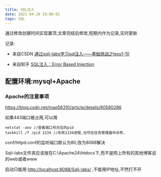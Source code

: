 ```yaml
---
title: SQL注入
date: 2021-04-20 19:00:01
tags: SQL
---
```


通过修改创建时间实现置顶,文章完结后修改,短期内作为记录,实时更新

记录:

* 来自CSDN  [通过sqli-labs学习sql注入——基础挑战之less1-10](https://blog.csdn.net/u012763794/article/details/51207833)

* 来自知乎  [SQL注入：Error Based Injection](https://zhuanlan.zhihu.com/p/74907340)

## 配置环境:mysql+Apache

### Apache的注意事项

<https://blog.csdn.net/maq56310/article/details/80580286>

如果443端口被占用,可以用

    netstat -ano //查看端口号对应的pid
    taskkill /f /pid 1234 //杀死1234进程,也可在任务管理器中杀死.

conf/httpd.conf的监听端口默认为80,改为8088解决

Sqli-labs文件夹应该放在C:\Apache24\htdocs下,而不是网上所有的其他博客说的web或者www

启动只能用 <http://localhost:8088/Sqli-labs/> ,不能用IP地址,不然打不开